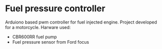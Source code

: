 # Fuel pressure controller
Arduiono based pwm controller for fuel injected engine.
Project developed for a motorcycle.
Harware used:
* CBR600RR fuel pump
* Fuel pressure sensor from Ford focus

